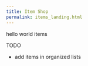 ```yaml
---
title: Item Shop
permalink: items_landing.html
---
```


hello world items

TODO 
- add items in organized lists